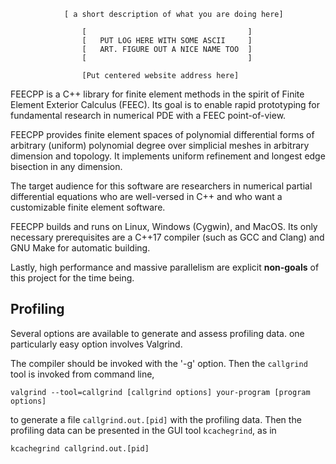                 [ a short description of what you are doing here]

                    [                                    ]
                    [   PUT LOG HERE WITH SOME ASCII     ]
                    [   ART. FIGURE OUT A NICE NAME TOO  ]
                    [                                    ]

                    [Put centered website address here]

FEECPP is a C++ library for finite element methods in the spirit of 
Finite Element Exterior Calculus (FEEC). Its goal is to enable rapid prototyping 
for fundamental research in numerical PDE with a FEEC point-of-view. 

FEECPP provides finite element spaces of polynomial differential forms of 
arbitrary (uniform) polynomial degree over simplicial meshes in arbitrary dimension and topology. 
It implements uniform refinement and longest edge bisection in any dimension.

The target audience for this software are researchers in numerical partial differential equations 
who are well-versed in C++ and who want a customizable finite element software.

FEECPP builds and runs on Linux, Windows (Cygwin), and MacOS. Its only necessary 
prerequisites are a C++17 compiler (such as GCC and Clang) and GNU Make for automatic building.

Lastly, high performance and massive parallelism are explicit **non-goals** of this project 
for the time being. 

Profiling
---------

Several options are available to generate and assess profiling data. one particularly easy option involves Valgrind. 

The compiler should be invoked with the '-g' option. Then the `callgrind` tool is invoked from command line,

```
valgrind --tool=callgrind [callgrind options] your-program [program options]
```

to generate a file `callgrind.out.[pid]` with the profiling data. Then the profiling data can be presented in the GUI tool `kcachegrind`, as in 

```
kcachegrind callgrind.out.[pid]
```

